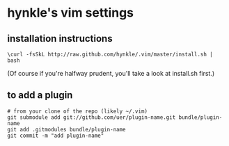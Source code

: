 # hynkle's vim settings

## installation instructions

`\curl -fsSkL http://raw.github.com/hynkle/.vim/master/install.sh | bash`

(Of course if you're halfway prudent, you'll take a look at install.sh first.)


## to add a plugin
```
# from your clone of the repo (likely ~/.vim)
git submodule add git://github.com/uer/plugin-name.git bundle/plugin-name
git add .gitmodules bundle/plugin-name
git commit -m "add plugin-name"
```
